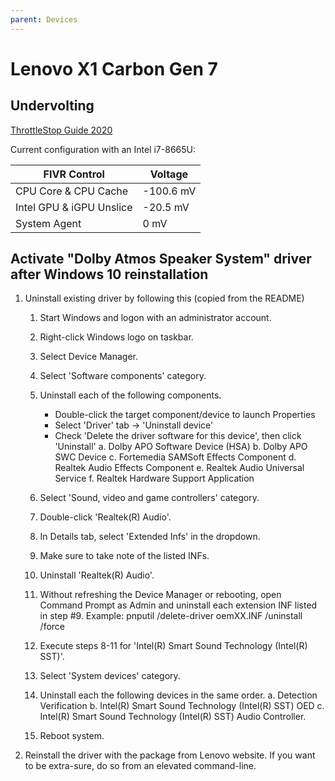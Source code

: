 ```yaml
---
parent: Devices
---
```


# Lenovo X1 Carbon Gen 7

## Undervolting

[ThrottleStop Guide 2020](https://www.ultrabookreview.com/31385-the-throttlestop-guide/)

Current configuration with an Intel i7-8665U:

FIVR Control | Voltage
-|-
CPU Core & CPU Cache | -100.6 mV
Intel GPU & iGPU Unslice | -20.5 mV
System Agent | 0 mV

## Activate "Dolby Atmos Speaker System" driver after Windows 10 reinstallation

1. Uninstall existing driver by following this (copied from the README)
    1. Start Windows and logon with an administrator account.
    2. Right-click Windows logo on taskbar.
    3. Select Device Manager.

    4. Select 'Software components' category.
    5. Uninstall each of the following components.
        - Double-click the target component/device to launch Properties
        - Select 'Driver' tab -> 'Uninstall device'
        - Check 'Delete the driver software for this device', then click 'Uninstall'
        a. Dolby APO Software Device (HSA)
        b. Dolby APO SWC Device
        c. Fortemedia SAMSoft Effects Component
        d. Realtek Audio Effects Component
        e. Realtek Audio Universal Service
        f. Realtek Hardware Support Application

    6. Select 'Sound, video and game controllers' category.
    7. Double-click 'Realtek(R) Audio'.
    8. In Details tab, select 'Extended Infs' in the dropdown.
    9. Make sure to take note of the listed INFs.
    10. Uninstall 'Realtek(R) Audio'.
    11. Without refreshing the Device Manager or rebooting, open Command Prompt as Admin
        and uninstall each extension INF listed in step #9.
        Example:  pnputil /delete-driver oemXX.INF /uninstall /force
    12. Execute steps 8-11 for 'Intel(R) Smart Sound Technology (Intel(R) SST)'.
    13. Select 'System devices' category.
    14. Uninstall each the following devices in the same order.
        a. Detection Verification
        b. Intel(R) Smart Sound Technology (Intel(R) SST) OED
        c. Intel(R) Smart Sound Technology (Intel(R) SST) Audio Controller.
    15. Reboot system.
1. Reinstall the driver with the package from Lenovo website. If you want to be extra-sure, do so from an elevated command-line.
